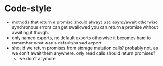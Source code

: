 
# Code-style

 - methods that return a promise should always use async/await
    otherwise synchronous errors can get swallowed
    you can return a promise without awaiting it though.
 - only named exports, no default exports
    otherwise it becomes hard to remember what was a default/named export
 - should we return promises from storage mutation calls? probably not, as we don't await them anywhere. only read calls should return promises?
    - we don't anymore
